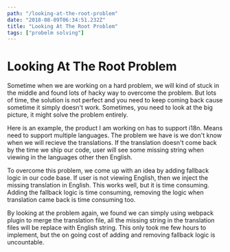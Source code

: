 ```yaml
---
path: "/looking-at-the-root-problem"
date: "2018-08-09T06:34:51.232Z"
title: "Looking At The Root Problem"
tags: ["probelm solving"]
---
```


# Looking At The Root Problem

Sometime when we are working on a hard problem, we will kind of stuck in the middle and found lots of hacky way to overcome the problem. But lots of time, the solution is not perfect and you need to keep coming back cause sometime it simply doesn't work. Sometimes, you need to look at the big picture, it might solve the problem entirely.

Here is an example, the product I am working on has to support i18n. Means need to support multiple languages. The problem we have is we don't know when we will recieve the translations. If the translation doesn't come back by the time we ship our code, user will see some missing string when viewing in the languages other then English.

To overcome this problem, we come up with an idea by adding fallback logic in our code base. If user is not viewing English, then we inject the missing translation in English. This works well, but it is time consuming. Adding the fallback logic is time consuming, removing the logic when translation came back is time consuming too.

By looking at the problem again, we found we can simply using webpack plugin to merge the translation file, all the missing string in the translation files will be replace with English string. This only took me few hours to implement, but the on going cost of adding and removing fallback logic is uncountable.
